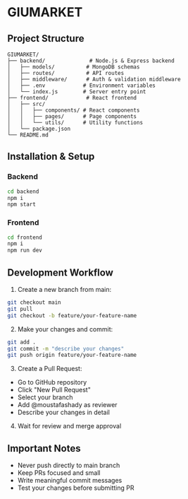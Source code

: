 # GIUMARKET

## Project Structure

```
GIUMARKET/
├── backend/              # Node.js & Express backend
│   ├── models/          # MongoDB schemas
│   ├── routes/          # API routes
│   ├── middleware/      # Auth & validation middleware
│   ├── .env            # Environment variables
│   └── index.js        # Server entry point
├── frontend/            # React frontend
│   ├── src/
│   │   ├── components/ # React components
│   │   ├── pages/      # Page components
│   │   └── utils/      # Utility functions
│   └── package.json
└── README.md
```

## Installation & Setup

### Backend

```bash
cd backend
npm i
npm start
```

### Frontend

```bash
cd frontend
npm i
npm run dev
```

## Development Workflow

1. Create a new branch from main:

```bash
git checkout main
git pull
git checkout -b feature/your-feature-name
```

2. Make your changes and commit:

```bash
git add .
git commit -m "describe your changes"
git push origin feature/your-feature-name
```

3. Create a Pull Request:

- Go to GitHub repository
- Click "New Pull Request"
- Select your branch
- Add @moustafashady as reviewer
- Describe your changes in detail

4. Wait for review and merge approval

## Important Notes

- Never push directly to main branch
- Keep PRs focused and small
- Write meaningful commit messages
- Test your changes before submitting PR
